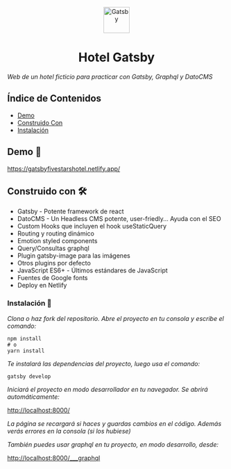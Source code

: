 <p align="center">
  <a href="https://www.gatsbyjs.com">
    <img alt="Gatsby" src="https://www.gatsbyjs.com/Gatsby-Monogram.svg" width="60" />
  </a>
</p>
<h1 align="center">
  Hotel Gatsby
</h1>

_Web de un hotel ficticio para practicar con Gatsby, Graphql y DatoCMS_

## Índice de Contenidos

- [Demo](#demo-)
- [Construido Con](#construido-con-%EF%B8%8F)
- [Instalación](#instalación-)

## Demo 🚀

https://gatsbyfivestarshotel.netlify.app/

## Construido con 🛠️

- Gatsby - Potente framework de react
- DatoCMS - Un Headless CMS potente, user-friedly... Ayuda con el SEO
- Custom Hooks que incluyen el hook useStaticQuery
- Routing y routing dinámico
- Emotion styled components
- Query/Consultas graphql
- Plugin gatsby-image para las imágenes
- Otros plugins por defecto
- JavaScript ES6+ - Últimos estándares de JavaScript
- Fuentes de Google fonts
- Deploy en Netlify

### Instalación 🔧

_Clona o haz fork del repositorio. Abre el proyecto en tu consola y escribe el comando:_

```
npm install
# o
yarn install
```

_Te instalará las dependencias del proyecto, luego usa el comando:_

```
gatsby develop
```

_Iniciará el proyecto en modo desarrollador en tu navegador. Se abrirá automáticamente:_

[http://localhost:8000/](http://localhost:8000/)

_La página se recargará si haces y guardas cambios en el código. Además verás errores en la consola (si los hubiese)_

_También puedes usar graphql en tu proyecto, en modo desarrollo, desde:_

[http://localhost:8000/\_\_\_graphql](http://localhost:8000/___graphql)
